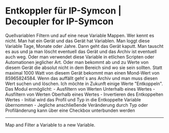 # Entkoppler für IP-Symcon | Decoupler for IP-Symcon

Quellvariablen Filtern und auf eine neue Variable Mappen.
Wer kennt es nicht. Man hat ein Gerät und das Gerät hat Variablen. Man loggt diese Variable Tage, Monate oder Jahre. Dann geht das Gerät kaputt. Man tauscht es aus und ja man löscht eventuell das Gerät und das Archiv ist eventuell auch weg.
Oder man verwendet diese Variable in etlichen Scripten oder Automationen jeglicher Art.
Oder man bekommt ab und zu Werte von diesem Gerät die absolut nicht in dem Bereich sind wo sie sein sollten. Statt maximal 1000 Watt von diesem Gerät bekommt man einen Mond-Wert von 85965824584. Wenn das auffällt geht`s ans Archiv und man muss diesen Wert suchen und löschen.
Ich möchte in Zukunft einige Werte "Entkoppeln".
Das Modul ermöglicht:
    - Ausfiltern von Werten Unterhalb eines Wertes
    - Ausfiltern von Werten Oberhalb eines Wertes
    - Invertieren des Entkoppelten Wertes
    - Initial wird das Profil und Typ in die Entkoppelte Variable übernommen
    - Jegliche anschließende Veränderung durch Typ oder Profiländerung kann über eine Checkbox unterbunden werden

---

Map and Filter a Variable to a new Variable.
